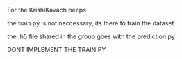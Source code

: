 For the KrishiKavach peeps

the train.py is not neccessary, its there to train the dataset

the .h5 file shared in the group goes with the prediction.py

DONT IMPLEMENT THE TRAIN.PY 

